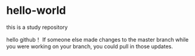 # hello-world
this is a study repository

hello github！
 If someone else made changes to the master branch while you were working on your branch, you could pull in those updates.
